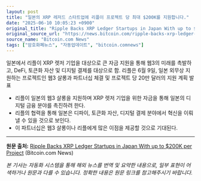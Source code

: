 ```yaml
---
layout: post
title: "일본의 XRP 레저드 스타트업에 리플이 프로젝트 당 최대 $200K를 지원합니다."
date: "2025-06-10 10:05:23 +0900"
original_title: "Ripple Backs XRP Ledger Startups in Japan With up to $200K per Project"
original_source_url: "https://news.bitcoin.com/ripple-backs-xrp-ledger-startups-in-japan-with-up-to-200k-per-project/"
source_name: "Bitcoin.com News"
tags: ["암호화폐뉴스", "자동업데이트", "bitcoin.comnews"]
---
```


일본에서 리플이 XRP 렛저 기업을 대상으로 큰 자금 지원을 통해 웹3의 미래를 촉발하고, DeFi, 토큰화 자산 및 디지털 결제를 대상으로 함. 리플은 6월 9일, 일본 외무상 지원하는 프로젝트인 웹3 살롱과 파트너십 체결 및 프로젝트 당 20만 달러의 지원 계획 발표

- 리플이 일본의 웹3 살롱을 지원하며 XRP 렛저 기업을 위한 자금을 통해 일본의 디지털 금융 분야를 촉진하려 한다.
- 리플의 협력을 통해 일본은 디파이, 토큰화 자산, 디지털 결제 분야에서 혁신을 이뤄낼 수 있을 것으로 보인다.
- 이 파트너십은 웹3 살롱이나 리플에게 많은 이점을 제공할 것으로 기대된다.

---
**원문 출처:** [Ripple Backs XRP Ledger Startups in Japan With up to $200K per Project](https://news.bitcoin.com/ripple-backs-xrp-ledger-startups-in-japan-with-up-to-200k-per-project/) (Bitcoin.com News)

*본 기사는 자동화 시스템을 통해 해외 뉴스를 번역 및 요약한 내용으로, 일부 표현이 어색하거나 원문과 다를 수 있습니다. 정확한 내용은 원문 링크를 참고해주시기 바랍니다.*

